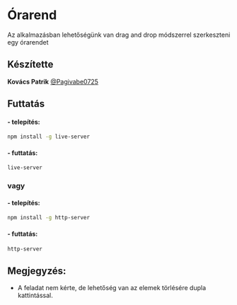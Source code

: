 # Órarend

Az alkalmazásban lehetőségünk van drag and drop módszerrel szerkeszteni egy órarendet

## Készítette

**Kovács Patrik**
[@Pagivabe0725]('https://github.com/Pagivabe0725')

## Futtatás

#### - telepítés:

```sh
npm install -g live-server
```

#### - futtatás:

```sh
live-server
```

### vagy

#### - telepítés:

```sh
npm install -g http-server
```

#### - futtatás:

```sh
http-server
```

## Megjegyzés:

- A feladat nem kérte, de lehetőség van az elemek törlésére dupla kattintással.
